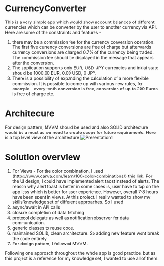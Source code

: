 # CurrencyConverter
This is a very simple app which would show account balances of different currencies which can be converter by the user to another currency via API. Here are some of the constraints and features - 
1. there may be a commission fee for the currency conversion operation. The first five currency conversions are free of charge but afterwards currency conversions are charged 0.7% of the currency being traded. The commission fee should be displayed in the message that appears after the conversion.
2. The application supports only EUR, USD, JPY currencies and initial state should be 1000.00 EUR, 0.00 USD, 0 JPY.
3. There is a possibility of expanding the calculation of a more flexible commission. It is possible to come up with various new rules, for example - every tenth conversion is free, conversion of up to 200 Euros is free of charge etc.

# Architecure
For design pattern, MVVM should be used and also SOLID architecture would be a must as we need to create scope for future requirements. Here is a top level view of the architecture 
![Presentation1](https://user-images.githubusercontent.com/51700181/191883862-c1ae04a2-bbc8-4c97-ac52-9d0745c28970.jpg)

# Solution overview
1. For Views - For the color combination, I used (https://www.canva.com/learn/100-color-combinations/) this link. For the UI design, I could have implemented alert taost instead of alerts. The reason why alert toast is better in some cases is, user have to tap on the app less which is better for user experience. However, overall 7-8 hours have been spent in views.
At this project, I really wanted to show my skills/knowledge set of different approaches. So I used 
1. async/await in API calls
2. closure completion of data fetching
3. protocol delegate as well as notification observer for data communication. 
4. generic classes to reuse code. 
5. maintained SOLID, clean architecture. So adding new feature wont break the code entirely
6. For design pattern, I followed MVVM. 

Following one approach throughout the whole app is good practice, but as this project is a reference for my knowledge set, I wanted to use all of them. 

